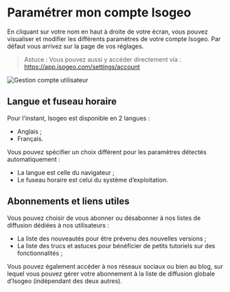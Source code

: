# Paramétrer mon compte Isogeo

En cliquant sur votre nom en haut à droite de votre écran, vous pouvez visualiser et modifier les différents paramètres de votre compte Isogeo. Par défaut vous arrivez sur la page de vos réglages.

> Astuce : Vous pouvez aussi y accéder directement via : https://app.isogeo.com/settings/account

![Gestion compte utilisateur](/images/params_MonCompte.png "Paramétrer son compte d'utilisateur Isogeo")


## Langue et fuseau horaire

Pour l'instant, Isogeo est disponible en 2 langues :
* Anglais ;
* Français.

Vous pouvez spécifier un choix différent pour les paramètres détectés automatiquement :

* La langue est celle du navigateur ;
* Le fuseau horaire est celui du système d’exploitation.

## Abonnements et liens utiles

Vous pouvez choisir de vous abonner ou désabonner à nos listes de diffusion dédiées à nos utilisateurs :

* La liste des nouveautés pour être prévenu des nouvelles versions ;
* La liste des trucs et astuces pour bénéficier de petits tutoriels sur des fonctionnalités ;

Vous pouvez également accéder à nos réseaux sociaux ou bien au blog, sur lequel vous pouvez gérer votre abonnement à la liste de diffusion globale d’Isogeo (indépendant des deux autres).
